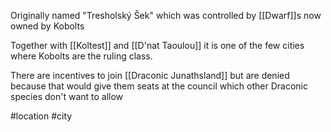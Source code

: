 Originally named "Tresholský Šek" which was controlled by [[Dwarf]]s now owned by Kobolts

Together with [[Koltest]] and [[D'nat Taoulou]] it is one of the few cities where Kobolts are the ruling class.

There are incentives to join [[Draconic Junathsland]]  but are denied because that would give them seats  at the council which other Draconic species don't want to allow

#location #city 